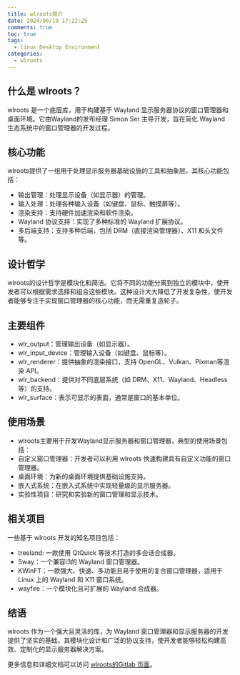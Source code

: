 ```yaml
---
title: wlroots简介
date: 2024/06/19 17:22:25
comments: true
toc: true
tags:
  - linux Desktop Environment
categories:
  - wlroots
---
```


## 什么是 wlroots？
wlroots 是一个底层库，用于构建基于 Wayland 显示服务器协议的窗口管理器和桌面环境。它由Wayland的发布经理 Simon Ser 主导开发，旨在简化 Wayland 生态系统中的窗口管理器的开发过程。

## 核心功能
wlroots提供了一组用于处理显示服务器基础设施的工具和抽象层。其核心功能包括：
- 输出管理：处理显示设备（如显示器）的管理。
- 输入处理：处理各种输入设备（如键盘、鼠标、触摸屏等）。
- 渲染支持：支持硬件加速渲染和软件渲染。
- Wayland 协议支持：实现了多种标准的 Wayland 扩展协议。
- 多后端支持：支持多种后端，包括 DRM（直接渲染管理器）、X11 和头文件等。

## 设计哲学
wlroots的设计哲学是模块化和简洁。它将不同的功能分离到独立的模块中，使开发者可以根据需求选择和组合这些模块。这种设计大大降低了开发复杂性，使开发者能够专注于实现窗口管理器的核心功能，而无需重复造轮子。

## 主要组件
- wlr_output：管理输出设备（如显示器）。
- wlr_input_device：管理输入设备（如键盘、鼠标等）。
- wlr_renderer：提供抽象的渲染接口，支持 OpenGL、Vulkan、Pixman等渲染 API。
- wlr_backend：提供对不同底层系统（如 DRM、X11、Wayland、Headless等）的支持。
- wlr_surface：表示可显示的表面，通常是窗口的基本单位。

## 使用场景
- wlroots主要用于开发Wayland显示服务器和窗口管理器，典型的使用场景包括：
- 自定义窗口管理器：开发者可以利用 wlroots 快速构建具有自定义功能的窗口管理器。
- 桌面环境：为新的桌面环境提供基础设施支持。
- 嵌入式系统：在嵌入式系统中实现轻量级的显示服务器。
- 实验性项目：研究和实验新的窗口管理和显示技术。

## 相关项目
一些基于 wlroots 开发的知名项目包括：

- treeland: 一款使用 QtQuick 等技术打造的多会话合成器。
- Sway：一个兼容i3的 Wayland 窗口管理器。
- KWinFT：一款强大、快速、多功能且易于使用的复合窗口管理器，适用于 Linux 上的 Wayland 和 X11 窗口系统。
- wayfire：一个模块化且可扩展的 Wayland 合成器。

## 结语
wlroots 作为一个强大且灵活的库，为 Wayland 窗口管理器和显示服务器的开发提供了坚实的基础。其模块化设计和广泛的协议支持，使开发者能够轻松构建高效、定制化的显示服务器解决方案。

更多信息和详细文档可以访问 [wlroots的Gitlab 页面](https://gitlab.freedesktop.org/wlroots/wlroots)。